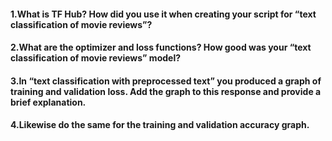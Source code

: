 #### 1.What is TF Hub?  How did you use it when creating your script for “text classification of movie reviews”?
#### 2.What are the optimizer and loss functions?  How good was your “text classification of movie reviews” model?
#### 3.In “text classification with preprocessed text” you produced a graph of training and validation loss.  Add the graph to this response and provide a brief explanation.
#### 4.Likewise do the same for the training and validation accuracy graph.
